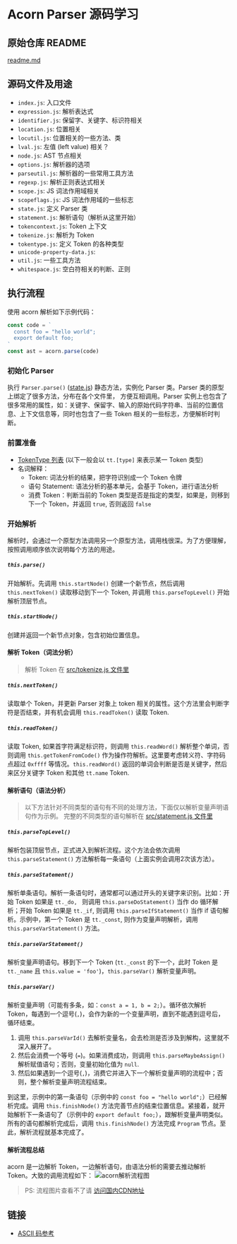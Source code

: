 # Acorn Parser 源码学习

## 原始仓库 README
[readme.md](./original-readme.md)

## 源码文件及用途

- `index.js`: 入口文件
- `expression.js`: 解析表达式
- `identifier.js`: 保留字、关键字、标识符相关
- `location.js`: 位置相关
- `locutil.js`: 位置相关的一些方法、类
- `lval.js`: 左值 (left value) 相关？
- `node.js`: AST 节点相关
- `options.js`: 解析器的选项
- `parseutil.js`: 解析器的一些常用工具方法
- `regexp.js`: 解析正则表达式相关
- `scope.js`: JS 词法作用域相关
- `scopeflags.js`: JS 词法作用域的一些标志
- `state.js`: 定义 Parser 类
- `statement.js`: 解析语句（解析从这里开始）
- `tokencontext.js`: Token 上下文
- `tokenize.js`: 解析为 Token 
- `tokentype.js`: 定义 Token 的各种类型
- `unicode-property-data.js`: 
- `util.js`: 一些工具方法
- `whitespace.js`: 空白符相关的判断、正则

## 执行流程

使用 acorn 解析如下示例代码：
```js
const code = `
  const foo = "hello world";
  export default foo;
`
const ast = acorn.parse(code)
```

### 初始化 Parser
执行 `Parser.parse()` ([state.js](./src/state.js)) 静态方法，实例化 Parser 类。Parser 类的原型上绑定了很多方法，分布在各个文件里，
方便互相调用。Parser 实例上也包含了很多常用的属性，如：关键字、保留字、输入的原始代码字符串、当前的位置信息、上下文信息等，同时也包含了一些 Token 相关的一些标志，方便解析时判断。  

### 前置准备

- [TokenType 列表](./src/tokentype.js) (以下一般会以 `tt.[type]` 来表示某一 Token 类型)
- 名词解释：
  - Token: 词法分析的结果，把字符识别成一个 Token 令牌
  - 语句 Statement: 语法分析的基本单元，会基于 Token，进行语法分析
  - 消费 Token：判断当前的 Token 类型是否是指定的类型，如果是，则移到下一个 Token，并返回 `true`, 否则返回 `false`

### 开始解析
解析时，会通过一个原型方法调用另一个原型方法，调用栈很深。为了方便理解，按照调用顺序依次说明每个方法的用途。

##### `this.parse()`
开始解析。先调用 `this.startNode()` 创建一个新节点，然后调用 `this.nextToken()` 读取移动到下一个 Token, 并调用 `this.parseTopLevel()` 开始解析顶层节点。

##### `this.startNode()` 

创建并返回一个新节点对象，包含初始位置信息。

#### 解析 Token（词法分析）

> 解析 Token 在 [src/tokenize.js 文件里](./src/tokenize.js)

##### `this.nextToken()`

读取单个 Token，并更新 Parser 对象上 token 相关的属性。这个方法里会判断字符是否结束，并有机会调用 `this.readToken()` 读取 Token.

##### `this.readToken()`

读取 Token, 如果首字符满足标识符，则调用 `this.readWord()` 解析整个单词，否则调用 `this.getTokenFromCode()` 作为操作符解析。这里要考虑转义符、字符码点超过 `0xffff` 等情况。`this.readWord()` 返回的单词会判断是否是关键字，然后来区分关键字 Token 和其他 `tt.name` Token.

#### 解析语句（语法分析）

> 以下方法针对不同类型的语句有不同的处理方法，下面仅以解析变量声明语句作为示例。 完整的不同类型的语句解析在 [src/statement.js 文件里](./src/statement.js)

##### `this.parseTopLevel()` 
解析包装顶层节点，正式进入到解析流程。这个方法会依次调用 `this.parseStatement()` 方法解析每一条语句（上面实例会调用2次该方法）。

##### `this.parseStatement()`
解析单条语句。解析一条语句时，通常都可以通过开头的关键字来识别。比如：开始 Token 如果是 `tt._do, ` 则调用 `this.parseDoStatement()` 当作 do 循环解析；开始 Token 如果是 `tt._if`,  则调用 `this.parseIfStatement()` 当作 if 语句解析。示例中，第一个 Token 是 `tt._const`, 则作为变量声明解析，调用 `this.parseVarStatement()` 方法。

##### `this.parseVarStatement()`

解析变量声明语句。移到下一个 Token (`tt._const` 的下一个，此时 Token 是 `tt._name` 且 `this.value = 'foo'`)，`this.parseVar()` 解析变量声明。

##### `this.parseVar()`

解析变量声明（可能有多条，如：`const a = 1, b = 2;`）。循环依次解析 Token，每遇到一个逗号(`,`)，会作为新的一个变量声明，直到不能遇到逗号后，循环结束。

1. 调用 `this.parseVarId()` 去解析变量名，会去检测是否涉及到解构，这里就不深入展开了。
2. 然后会消费一个等号 (`=`)。如果消费成功，则调用 `this.parseMaybeAssign()` 解析赋值语句；否则，变量初始化值为 `null`.
3. 然后如果遇到一个逗号(`,`)，消费它并进入下一个解析变量声明的流程中；否则，整个解析变量声明流程结束。

到这里，示例中的第一条语句（示例中的 `const foo = "hello world";`）已经解析完成。调用 `this.finishNode()` 方法完善节点的结束位置信息。紧接着，就开始解析下一条语句了（示例中的 `export default foo;`），跟解析变量声明类似。所有的语句都解析完成后，调用 `this.finishNode()` 方法完成 `Program` 节点。至此，解析流程就基本完成了。

#### 解析流程总结

acorn 是一边解析 Token，一边解析语句，由语法分析的需要去推动解析 Token。大致的调用流程如下：
![acorn解析流程图](./resource/acorn-process.jpg)

> PS: 流程图片查看不了请 [访问国内CDN地址](https://wx1.sbimg.cn/2020/08/23/3ItQn.png)




## 链接
- [ASCII 码参考](https://baike.baidu.com/item/ASCII#3)























